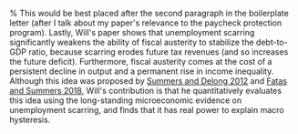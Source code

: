 % This would be best placed after the second paragraph in the boilerplate letter (after I talk about my paper's relevance to the paycheck protection program).
Lastly, Will's paper shows that unemployment scarring significantly weakens the ability of fiscal austerity to stabilize the debt-to-GDP ratio, because scarring erodes future tax revenues (and so increases the future deficit). Furthermore, fiscal austerity comes at the cost of a persistent decline in output and a permanent rise in income inequality. Although this idea was proposed by [Summers and Delong 2012](https://www.brookings.edu/wp-content/uploads/2012/03/2012a_delong.pdf) and [Fatas and Summers 2018](https://www.sciencedirect.com/science/article/pii/S0022199617301411), Will's contribution is that he quantitatively evaluates this idea using the long-standing microeconomic evidence on unemployment scarring, and finds that it has real power to explain macro hysteresis.
